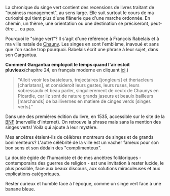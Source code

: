 
La chronique du singe vert contient des recensions de livres traitant de "business management", au sens large. Elle suit surtout le cours de ma curiosité qui tient plus d'une flânerie que d'une marche ordonnée. En chemin, un thème, une orientation ou une destination se préciseront, peut-être ... ou pas.

Pourquoi le "singe vert"? Il s'agit d'une référence à François Rabelais et à ma ville natale de [Chauny](https://fr.geneawiki.com/index.php?title=02173_-_Chauny&amp;mobileaction=toggle_view_mobile). Les singes en sont l'emblème, inavoué et sans que l'on sache trop pourquoi. Rabelais écrit une phrase à leur sujet, dans son Gargantua.

**Comment Gargantua employoit le temps quand l'air estoit pluvieux**(chapitre 24, en français moderne en cliquant [ici](http://ldm.phm.free.fr/Oeuvres/GargantuaFM.htm#Chap24).)

> "Alloit veoir les basteleurs, trejectaires [jongleurs] et theriacleurs [charlatans], et consideroit leurs gestes, leurs ruses, leurs sobressaulx et beau parler, singulierement de ceulx de Chaunys en Picardie, car ilz sont de nature grands jaseurs et beaulx bailleurs [marchands] de baillivernes en matiere de cinges verds [singes verts]."

Dans une des premières édition du livre, en 1535, accessible sur le site de la [BNF](https://gallica.bnf.fr/ark:/12148/btv1b86000209/f7.image.r=gargantua) (merveille d'internet). On retrouve la phrase mais sans la mention des singes verts! Voilà qui ajoute à leur mystère.

Mes ancêtres étaient-ils de célèbres montreurs de singes et de grands bonimenteurs? L'autre célébrité de la ville est un vacher fameux pour son bon sens et son dédain des "complimenteux".

La double égide de l'humaniste et de mes ancêtres folkloriques - contemporains des guerres de religion - est une invitation à rester lucide, le plus possible, face aux beaux discours, aux solutions miraculeuses et aux explications catégoriques.

Rester curieux et humble face à l'époque, comme un singe vert face à une banane bleue.